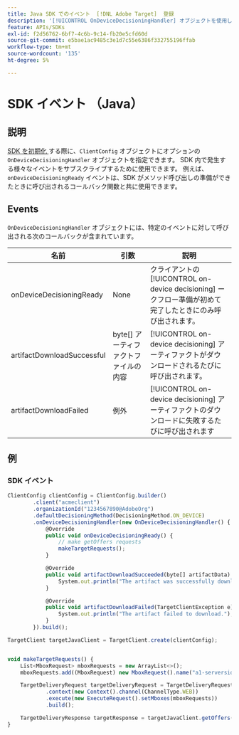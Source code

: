 ```yaml
---
title: Java SDK でのイベント  [!DNL Adobe Target]  登録
description: '[!UICONTROL OnDeviceDecisioningHandler] オブジェクトを使用して Java SDK 内で発生する様々なイベントを登録する方法について説明します。'
feature: APIs/SDKs
exl-id: f2d56762-6bf7-4c6b-9c14-fb20e5cfd60d
source-git-commit: e5bae1ac9485c3e1d7c55e6386f332755196ffab
workflow-type: tm+mt
source-wordcount: '135'
ht-degree: 5%

---
```


# SDK イベント （Java）

## 説明

[SDK を初期化 ](initialize-sdk.md) する際に、`ClientConfig` オブジェクトにオプションの `OnDeviceDecisioningHandler` オブジェクトを指定できます。 SDK 内で発生する様々なイベントをサブスクライブするために使用できます。 例えば、`onDeviceDecisioningReady` イベントは、SDK がメソッド呼び出しの準備ができたときに呼び出されるコールバック関数と共に使用できます。

## Events

`OnDeviceDecisioningHandler` オブジェクトには、特定のイベントに対して呼び出される次のコールバックが含まれています。

| 名前 | 引数 | 説明 |
| --- | --- | --- |
| onDeviceDecisioningReady | None | クライアントの [!UICONTROL on-device decisioning] ークフロー準備が初めて完了したときにのみ呼び出されます。 |
| artifactDownloadSuccessful | byte[] アーティファクトファイルの内容 | [!UICONTROL on-device decisioning] アーティファクトがダウンロードされるたびに呼び出されます。 |
| artifactDownloadFailed | 例外 | [!UICONTROL on-device decisioning] アーティファクトのダウンロードに失敗するたびに呼び出されます |

## 例

### SDK イベント

```javascript {line-numbers="true"}
ClientConfig clientConfig = ClientConfig.builder()
        .client("acmeclient")
        .organizationId("1234567890@AdobeOrg")
        .defaultDecisioningMethod(DecisioningMethod.ON_DEVICE)
        .onDeviceDecisioningHandler(new OnDeviceDecisioningHandler() {
            @Override
            public void onDeviceDecisioningReady() {
                // make getOffers requests
                makeTargetRequests();
            }

            @Override
            public void artifactDownloadSucceeded(byte[] artifactData) {
                System.out.println("The artifact was successfully downloaded.");
            }

            @Override
            public void artifactDownloadFailed(TargetClientException e) {
                System.out.println("The artifact failed to download.");
            }
        }).build();

TargetClient targetJavaClient = TargetClient.create(clientConfig);


void makeTargetRequests() {
    List<MboxRequest> mboxRequests = new ArrayList<>();
    mboxRequests.add((MboxRequest) new MboxRequest().name("a1-serverside-ab").index(1));

    TargetDeliveryRequest targetDeliveryRequest = TargetDeliveryRequest.builder()
            .context(new Context().channel(ChannelType.WEB))
            .execute(new ExecuteRequest().setMboxes(mboxRequests))
            .build();

    TargetDeliveryResponse targetResponse = targetJavaClient.getOffers(targetDeliveryRequest);
}
```
